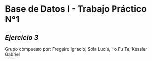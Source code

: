 # Base de Datos I - Trabajo Práctico N°1
  
*Ejercicio 3* 
---
Grupo compuesto por: Fregeiro Ignacio,
                     Sola Lucía,
                     Ho Fu Te,
                     Kessler Gabriel             

